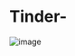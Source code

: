 # Tinder-
![image](https://github.com/user-attachments/assets/c5f55d3e-d89b-49fc-bfc2-1a6e14d8ee71)

